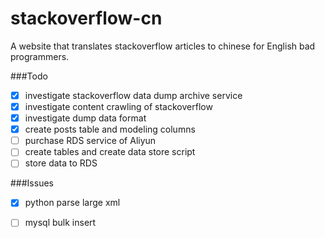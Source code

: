 # stackoverflow-cn
A website that translates stackoverflow articles to chinese for English bad programmers.

###Todo
- [x] investigate stackoverflow data dump archive service
- [x] investigate content crawling of stackoverflow
- [x] investigate dump data format
- [x] create posts table and modeling columns
- [ ] purchase RDS service of Aliyun
- [ ] create tables and create data store script
- [ ] store data to RDS 

###Issues
- [x] python parse large xml
- [ ] mysql bulk insert

